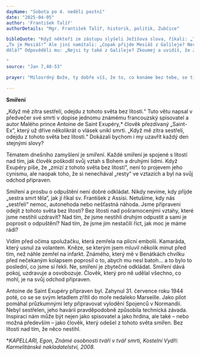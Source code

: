 ```yaml
---
dayName: "Sobota po 4. neděli postní"
date: "2025-04-05"
author: 'František Talíř'
authorDetails: "Mgr. František Talíř, historik, politik, Zubčice"

bibleQuote: "Když někteří ze zástupu slyšeli Ježíšova slova, říkali: „To je skutečně ten Prorok!“ Druzí zase:
„To je Mesiáš!“ Ale jiní namítali: „Copak přijde Mesiáš z Galileje? Neříká Písmo, že Mesiáš vzejde z potomstva Davidova a z vesnice Betléma, odkud David pocházel?“ Proto kvůli němu došlo v zástupu k roztržce. Někteří z nich ho chtěli zatknout, ale nikdo na něho nevztáhl ruku. Služebníci (velerady) se vrátili k velekněžím a farizeům a ti se jich zeptali: „Proč jste ho nepřivedli?“ Služebníci odpověděli: „Žádný člověk nikdy tak nemluvil.“ Farizeové jim na to řekli: „I vy jste se nechali svést? Uvěřil v něho někdo z předních mužů nebo z farizeů? Leda jen tahle luza, která nezná Zákon – kletba na ně!“ Jeden z nich, Nikodém, ten, který už dříve přišel za Ježíšem, jim namítl: „Odsoudí náš Zákon někoho, dokud ho nevyslechne a nezjistí, co
dělá?“ Odpověděli mu: „Nejsi ty také z Galileje? Zkoumej a uvidíš, že z Galileje prorok nepovstane.“ A každý se vrátil domů.

"
source: "Jan 7,40-53"

prayer: "Milosrdný Bože, ty dobře víš, že to, co konáme bez tebe, se ti nemůže líbit, veď proto všechno naše myšlení i jednání. Prosíme o to skrze tvého Syna…"

---
```


**Smíření**

„Když mě zítra sestřelí, odejdu z tohoto světa bez lítosti.“ Tuto větu napsal v předvečer své smrti v dopise jednomu známému francouzský spisovatel a autor Malého prince Antoine de Saint Exupéry,* člověk přezdívaný „Saint-Ex“, který už dříve několikrát o vlásek unikl smrti. „Když mě zítra sestřelí, odejdu z tohoto světa bez lítosti.“ Dokázali bychom i my uzavřít každý den stejnými slovy?

Tématem dnešního zamyšlení je smíření. Každé smíření je spojené s lítostí nad tím, jak člověk poškodil svůj vztah s Bohem a druhými lidmi. Když Exupéry píše, že „zmizí z tohoto světa bez lítosti“, není to projevem jeho cynismu, ale naopak toho, že si nenechával „resty“ ve vztazích a byl na svůj odchod připraven.

Smíření a prosbu o odpuštění není dobré odkládat. Nikdy nevíme, kdy přijde „sestra smrt těla“, jak jí říkal sv. František z Assisi. Netušíme, kdy nás „sestřelí“ nemoc, autonehoda nebo nešťastná náhoda. Jsme připraveni odejít z tohoto světa bez lítosti? Bez lítosti nad pošramocenými vztahy, které jsme nestihli uzdravit? Nad tím, že jsme nestihli druhým odpustit a sami je poprosit o odpuštění? Nad tím, že jsme jim nestačili říct, jak moc je máme rádi?

Vidím před očima spolužačku, která zemřela na plicní embolii. Kamaráda, který usnul za volantem. Kněze, se kterým jsem mluvil několik minut před tím, než náhle zemřel na infarkt. Známého, který mě v Benátkách chvilku před nečekaným kolapsem poprosil o to, abych mu nesl batoh… a to bylo to poslední, co jsme si řekli. Ne, smíření je zbytečné odkládat. Smíření dává pokoj, uzdravuje a osvobozuje. Člověk, který pro ně udělal všechno, co mohl, je na svůj odchod připraven.

Antoine de Saint Exupéry připraven byl. Zahynul 31. července roku 1944 poté, co se se svým letadlem zřítil do moře nedaleko Marseille. Jako pilot pomáhal průzkumnými lety připravovat vylodění Spojenců v Normandii. Nebyl sestřelen, jeho havárii pravděpodobně způsobila technická závada. Inspirací nám může být nejen jako spisovatel a jako hrdina, ale také – nebo možná především – jako člověk, který odešel z tohoto světa smířen. Bez lítosti nad tím, že něco nestihl.


**KAPELLARI, Egon, Známé osobnosti tváří v tvář smrti, Kostelní Vydří: Karmelitánské nakladatelství, 2008.*